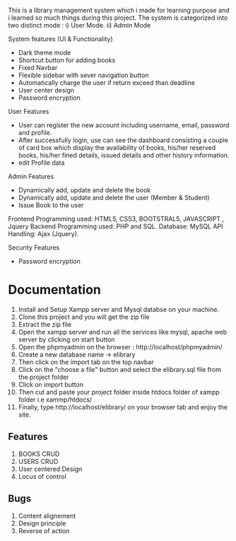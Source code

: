 This is a library management system which i made for learning purpose and i learned so much things during this project. The system is categorized into two distinct mode :
i) User Mode.  ii) Admin Mode

System features (UI & Functionality)
- Dark theme mode
- Shortcut button for adding books
- Fixed Navbar
- Flexible sidebar with sever navigation button
- Automatically charge the user if return exceed than deadline
- User center design 
- Password encryption

User Features
- User can register the new account including username, email, password and profile.
- After successfully login, use can see the dashboard consisting a couple of card box which display the availability of books, his/her reserved books, his/her fined details, issued details and other history information.
- edit Profile data 

Admin Features
- Dynamically add, update and delete the book 
- Dynamically add, update and delete the user (Member & Student) 
- Issue Book to the user

Frontend Programming used: HTML5, CSS3, BOOTSTRAL5, JAVASCRIPT , Jquery
Backend Programming used: PHP and SQL.
Database: MySQL
API Handling: Ajax (Jquery).

Security Features
- Password encryption




# Documentation
1. Install and Setup Xampp server and Mysql databse on your machine.
2. Clone this project and you will get the zip file
3. Extract the zip file
4. Open the xampp server and run all the services like mysql, apache web server by clicking on start button
5. Open the phpmyadmin on the browser : http://localhost/phpmyadmin/
6. Create a new database name ->   elibrary
7. Then click on the import tab on the top navbar 
8. Click on the "choose a file" button and select the elibrary.sql file from the project folder
9. Click on import button 
10. Then cut and paste your project folder inside htdocs folder of xampp folder i.e  xammp/htdocs/
11. Finally, type http://localhost/elibrary/ on your browser tab and enjoy the site.



## Features
1. BOOKS CRUD
2. USERS CRUD
3. User centered Design
4. Locus of control


## Bugs
1. Content alignement
2. Design principle
3. Reverse of action

